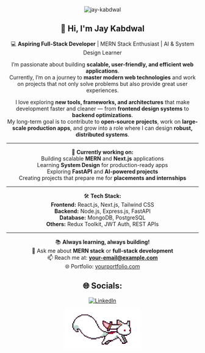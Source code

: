 <div align="center">
<div align="center" >
<img src="https://komarev.com/ghpvc/?username=jay-kabdwal&label=visitor%20Count&color=0e75b6&style=flat" alt="jay-kabdwal" />

## 👋 Hi, I'm Jay Kabdwal  

💻 **Aspiring Full-Stack Developer** | MERN Stack Enthusiast | AI & System Design Learner  

I’m passionate about building **scalable, user-friendly, and efficient web applications**.  
Currently, I’m on a journey to **master modern web technologies** and work on projects that not only solve problems but also provide great user experiences.  </br>

I love exploring **new tools, frameworks, and architectures** that make development faster and cleaner — from **frontend design systems** to **backend optimizations**.  </br>
My long-term goal is to contribute to **open-source projects**, work on **large-scale production apps**, and grow into a role where I can design **robust, distributed systems**.  </br>

---

🚀 **Currently working on:**</br>
 Building scalable **MERN** and **Next.js** applications</br>
 Learning **System Design** for production-ready apps</br>
 Exploring **FastAPI** and **AI-powered projects**</br>
 Creating projects that prepare me for **placements and internships**</br>

---

🛠️ **Tech Stack:** </br>
 **Frontend:** React.js, Next.js, Tailwind CSS</br>
 **Backend:** Node.js, Express.js, FastAPI</br>
 **Database:** MongoDB, PostgreSQL</br>
 **Others:** Redux Toolkit, JWT Auth, REST APIs</br>

---

📚 **Always learning, always building!**  
💬 Ask me about **MERN stack** or **full-stack development**  
📫 Reach me at: **[your-email@example.com](mailto:your-email@example.com)**  
🌐 Portfolio: [yourportfolio.com](https://yourportfolio.com)  


## 🌐 Socials:
[![LinkedIn](https://img.shields.io/badge/LinkedIn-%230077B5.svg?logo=linkedin&logoColor=white)](https://linkedin.com/in/https://www.linkedin.com/in/jay-kabdwal-7a2258252/)

<img src="asset/kyubey.gif" width="200">

</div>